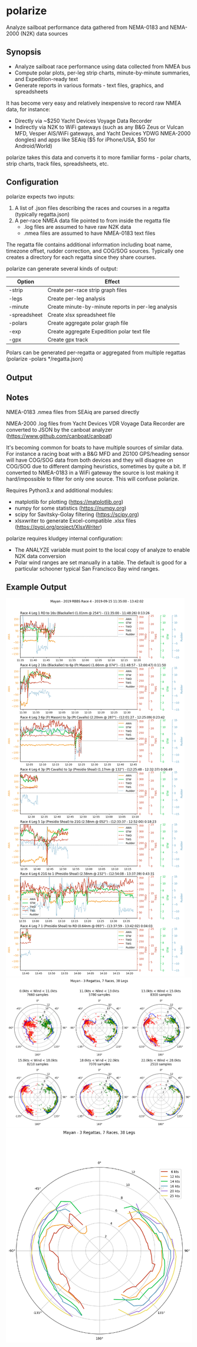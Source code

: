 # polarize
Analyze sailboat performance data gathered from NEMA-0183 and NEMA-2000 (N2K) data sources

## Synopsis

- Analyze sailboat race performance using data collected from NMEA bus
- Compute polar plots, per-leg strip charts, minute-by-minute summaries, and Expedition-ready text
- Generate reports in various formats - text files, graphics, and spreadsheets

It has become very easy and relatively inexpensive to record raw NMEA data, for instance:
- Directly via ~$250 Yacht Devices Voyage Data Recorder
- Indirectly via N2K to WiFi gateways (such as any B&G Zeus or Vulcan MFD, Vesper AIS/WiFi gateways, and Yacht Devices YDWG NMEA-2000 dongles) and apps like SEAiq ($5 for iPhone/USA, $50 for Android/World)

polarize takes this data and converts it to more familiar forms - polar charts, strip charts, track files, spreadsheets, etc.

## Configuration

polarize expects two inputs:
1. A list of .json files describing the races and courses in a regatta (typically regatta.json)
2. A per-race NMEA data file pointed to from inside the regatta file
   - .log files are assumed to have raw N2K data
   - .nmea files are assumed to have NMEA-0183 text files

The regatta file contains additional information including boat name, timezone offset, rudder correction, and COG/SOG sources.
Typically one creates a directory for each regatta since they share courses.

polarize can generate several kinds of output:

Option | Effect
------ | ------
 \-strip | Create per-race strip graph files
 \-legs  | Create per-leg analysis
 \-minute | Create minute-by-minute reports in per-leg analysis
 \-spreadsheet | Create xlsx spreadsheet file
 \-polars | Create aggregate polar graph file
 \-exp | Create aggregate Expedition polar text file
 \-gpx | Create gpx track
 
 Polars can be generated per-regatta or aggregated from multiple regattas (polarize -polars \*/regatta.json)

## Output

## Notes
NMEA-0183 .nmea files from SEAiq are parsed directly

NMEA-2000 .log files from Yacht Devices VDR Voyage Data Recorder are converted to
JSON by the canboat analyzer (https://www.github.com/canboat/canboat)

It's becoming common for boats to have multiple sources of similar data. For instance a racing boat
with a B&G MFD and ZG100 GPS/heading sensor will have COG/SOG data from both devices and they will
disagree on COG/SOG due to different damping heuristics, sometimes by quite a bit. If converted to
NMEA-0183 in a WiFi gateway the source is lost making it hard/impossible to filter for only one source.
This will confuse polarize.

Requires Python3.x and additional modules:
- matplotlib for plotting (https://matplotlib.org)
- numpy for some statistics (https://numpy.org)
- scipy for Savitsky-Golay filtering (https://scipy.org)
- xlsxwriter to generate Excel-compatible .xlsx files (https://pypi.org/project/XlsxWriter)

polarize requires kludgey internal configuration:
- The ANALYZE variable must point to the local copy of analyze to enable N2K data conversion
- Polar wind ranges are set manually in a table. The default is good for a particular schooner typical San Francisco Bay wind ranges.

## Example Output

![Strip Chart](Mayan_2019-09_RBBS_4_strip.png)
![Polar Chart](Mayan_aggregate_polars.png)
![Combined Polar Chart](Mayan_aggregate_combined_polars.png)

